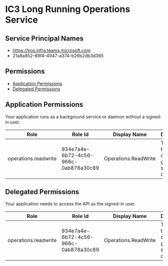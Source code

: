 # IC3 Long Running Operations Service
## Service Principal Names
- https://lros.infra.teams.microsoft.com
- 21a8a852-89f4-4947-a374-b26b2db3d365

 ## Permissions
- [Application Permissions](#application-permissions)
- [Delegated Permissions](#delegated-permissions)

## Application Permissions
Your application runs as a background service or daemon without a signed-in user.

| Role | Role Id | Display Name | Description |
|---|---|---|---|
| operations.readwrite | 934e7a4e-6b72-4c56-966c-0ab878a30c89 | Operations.ReadWrite | This allows the user to create and get the status of operations. |

## Delegated Permissions
Your application needs to access the API as the signed-in user. 

| Role | Role Id | Display Name | Description |
|---|---|---|---|
| operations.readwrite | 934e7a4e-6b72-4c56-966c-0ab878a30c89 | Operations.ReadWrite | This allows the user to create and get the status of operations. |

